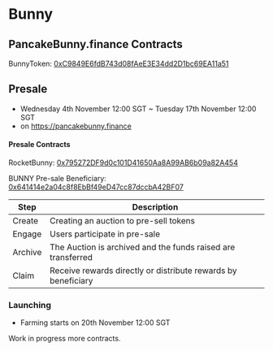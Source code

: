 # Bunny
## PancakeBunny.finance Contracts
BunnyToken: [0xC9849E6fdB743d08fAeE3E34dd2D1bc69EA11a51](https://bscscan.com/address/0xC9849E6fdB743d08fAeE3E34dd2D1bc69EA11a51)

## Presale
- Wednesday 4th November 12:00 SGT ~ Tuesday 17th November 12:00 SGT  
- on https://pancakebunny.finance 

#### Presale Contracts 
RocketBunny: [0x795272DF9d0c101D41650Aa8A99AB6b09a82A454](https://bscscan.com/address/0x795272DF9d0c101D41650Aa8A99AB6b09a82A454)

BUNNY Pre-sale Beneficiary: [0x641414e2a04c8f8EbBf49eD47cc87dccbA42BF07](https://bscscan.com/address/0x641414e2a04c8f8EbBf49eD47cc87dccbA42BF07)

| Step      | Description                                                   |
| ---       | ---                                                           |
| Create    | Creating an auction to pre-sell tokens                        |
| Engage    | Users participate in pre-sale                                 |
| Archive   | The Auction is archived and the funds raised are transferred  |
| Claim     | Receive rewards directly or distribute rewards by beneficiary |


### Launching
- Farming starts on 20th November 12:00 SGT 

Work in progress more contracts.
